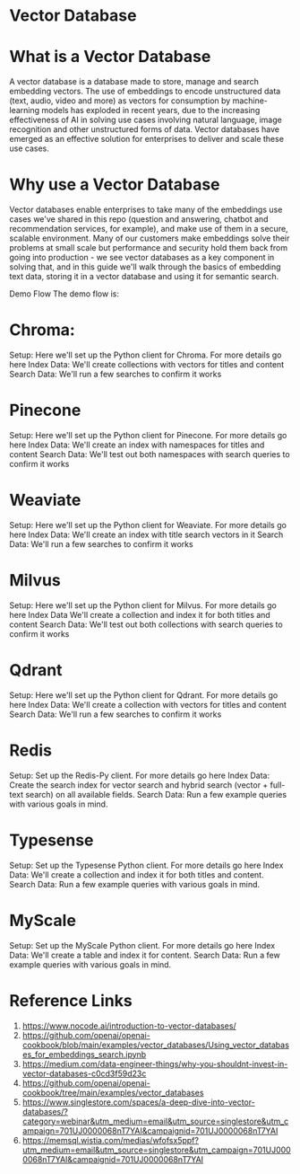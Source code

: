 # Vector Database
# What is a Vector Database
A vector database is a database made to store, manage and search embedding vectors. The use of embeddings to encode unstructured data (text, audio, video and more) as vectors for consumption by machine-learning models has exploded in recent years, due to the increasing effectiveness of AI in solving use cases involving natural language, image recognition and other unstructured forms of data. Vector databases have emerged as an effective solution for enterprises to deliver and scale these use cases.

# Why use a Vector Database
Vector databases enable enterprises to take many of the embeddings use cases we've shared in this repo (question and answering, chatbot and recommendation services, for example), and make use of them in a secure, scalable environment. Many of our customers make embeddings solve their problems at small scale but performance and security hold them back from going into production - we see vector databases as a key component in solving that, and in this guide we'll walk through the basics of embedding text data, storing it in a vector database and using it for semantic search.

Demo Flow
The demo flow is:


# Chroma:
Setup: Here we'll set up the Python client for Chroma. For more details go here
Index Data: We'll create collections with vectors for titles and content
Search Data: We'll run a few searches to confirm it works

# Pinecone
Setup: Here we'll set up the Python client for Pinecone. For more details go here
Index Data: We'll create an index with namespaces for titles and content
Search Data: We'll test out both namespaces with search queries to confirm it works

# Weaviate
Setup: Here we'll set up the Python client for Weaviate. For more details go here
Index Data: We'll create an index with title search vectors in it
Search Data: We'll run a few searches to confirm it works

# Milvus
Setup: Here we'll set up the Python client for Milvus. For more details go here
Index Data We'll create a collection and index it for both titles and content
Search Data: We'll test out both collections with search queries to confirm it works

# Qdrant
Setup: Here we'll set up the Python client for Qdrant. For more details go here
Index Data: We'll create a collection with vectors for titles and content
Search Data: We'll run a few searches to confirm it works

# Redis
Setup: Set up the Redis-Py client. For more details go here
Index Data: Create the search index for vector search and hybrid search (vector + full-text search) on all available fields.
Search Data: Run a few example queries with various goals in mind.

# Typesense
Setup: Set up the Typesense Python client. For more details go here
Index Data: We'll create a collection and index it for both titles and content.
Search Data: Run a few example queries with various goals in mind.
# MyScale
Setup: Set up the MyScale Python client. For more details go here
Index Data: We'll create a table and index it for content.
Search Data: Run a few example queries with various goals in mind.

# Reference Links
1. https://www.nocode.ai/introduction-to-vector-databases/
1. https://github.com/openai/openai-cookbook/blob/main/examples/vector_databases/Using_vector_databases_for_embeddings_search.ipynb
2. https://medium.com/data-engineer-things/why-you-shouldnt-invest-in-vector-databases-c0cd3f59d23c
3. https://github.com/openai/openai-cookbook/tree/main/examples/vector_databases
4. https://www.singlestore.com/spaces/a-deep-dive-into-vector-databases/?category=webinar&utm_medium=email&utm_source=singlestore&utm_campaign=701UJ0000068nT7YAI&campaignid=701UJ0000068nT7YAI
5. https://memsql.wistia.com/medias/wfofsx5ppf?utm_medium=email&utm_source=singlestore&utm_campaign=701UJ0000068nT7YAI&campaignid=701UJ0000068nT7YAI

